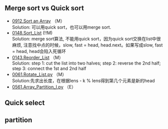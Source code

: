 ## Merge sort vs Quick sort
- [0912.Sort an Array](Solutions/0912.Sort_an_Array.py) （M） <br>
  Solution: 可以用quick sort，也可以用merge sort.
- [0148.Sort_List](Solutions/0148.Sort_List.py) (!!M)  <br>
  Solution: merge sort算法, 不能用quick sort，因为quick sort交换在list中很麻烦, 注意找中点的时候，slow, fast = head, head.next。如果写成slow, fast = head, head会陷入死循环 
- [0143.Reorder_List](Solutions/0143.Reorder_List.py) （M） <br>
Solution: step 1: cut the list into two halves; step 2: reverse the 2nd half; step 3: connect the 1st and 2nd half
- [0061.Rotate_List.py](Solutions/0061.Rotate_List.py) （M） <br>
Solution:先求出长度，在根据lens - k % lens得到第几个元素是新的head
- [0561.Array_Partition_I.py](Solutions/0561.Array_Partition_I.py) （E） <br>

## Quick select


## partition
